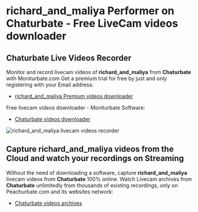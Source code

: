 # richard_and_maliya Performer on Chaturbate - Free LiveCam videos downloader

## Chaturbate Live Videos Recorder

Monitor and record livecam videos of **richard_and_maliya** from **Chaturbate** with Moniturbate.com
Get a premium trial for free by just and only registering with your Email address:
* [richard_and_maliya Premium videos downloader](https://moniturbate.com/request-demo-licence-key.html)

Free livecam videos downloader - Moniturbate Software:
* [Chaturbate videos downloader](https://moniturbate.com/moniturbate-download-software.html)

![richard_and_maliya livecam videos recorder](https://peachurnet.com/templates/moniturbate-software.png)


## Capture richard_and_maliya videos from the Cloud and watch your recordings on Streaming

Without the need of downloading a software, capture **richard_and_maliya** livecam videos from **Chaturbate** 100% online.
Watch Livecam archives from **Chaturbate** unlimitedly from thousands of existing recordings, only on Peachurbate.com and its websites network:
* [Chaturbate videos archives](https://peachurnet.com/)